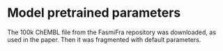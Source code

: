 # Model pretrained parameters

The 100k ChEMBL file from the FasmiFra repository was downloaded, as used in the paper. Then it was fragmented with default parameters.